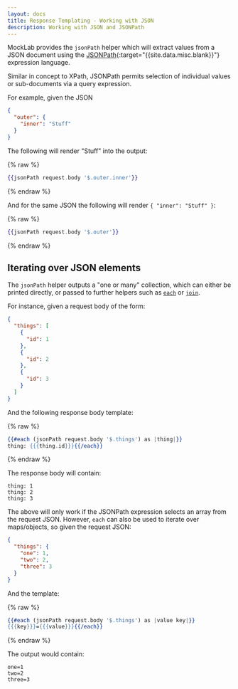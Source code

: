 ```yaml
---
layout: docs
title: Response Templating - Working with JSON
description: Working with JSON and JSONPath
---
```


MockLab provides the `jsonPath` helper which will extract values from a JSON document
using the [JSONPath](https://github.com/json-path/JsonPath){:target="{{site.data.misc.blank}}"} expression language.

Similar in concept to XPath, JSONPath permits selection of individual values or sub-documents
via a query expression.

For example, given the JSON

```json
{
  "outer": {
    "inner": "Stuff"
  }
}
```

The following will render "Stuff" into the output:

{% raw %}
```handlebars
{{jsonPath request.body '$.outer.inner'}}
```
{% endraw %}

And for the same JSON the following will render `{ "inner": "Stuff" }`:

{% raw %}
```handlebars
{{jsonPath request.body '$.outer'}}
```
{% endraw %}


## Iterating over JSON elements

The `jsonPath` helper outputs a "one or many" collection, which can either
be printed directly, or passed to further helpers such as [`each`](/docs/response-templating/conditional-logic-and-iteration/#iteration) or [`join`](/docs/response-templating/string-helpers/#join).

For instance, given a request body of the form:

```json
{
  "things": [
    {
      "id": 1
    },
    {
      "id": 2
    },
    {
      "id": 3
    }
  ]
}
```

And the following response body template:

{% raw %}
```handlebars
{{#each (jsonPath request.body '$.things') as |thing|}}
thing: {{{thing.id}}}{{/each}}
```
{% endraw %}


The response body will contain:

```
thing: 1
thing: 2
thing: 3
```

The above will only work if the JSONPath expression selects an array from the
request JSON. However, `each` can also be used to iterate over maps/objects, so given
the request JSON:

```json
{
  "things": {
    "one": 1,
    "two": 2,
    "three": 3
  }
}
```

And the template:

{% raw %}
```handlebars
{{#each (jsonPath request.body '$.things') as |value key|}}
{{{key}}}={{{value}}}{{/each}}
```
{% endraw %}


The output would contain:

```
one=1
two=2
three=3
```
